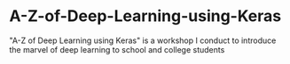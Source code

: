 # A-Z-of-Deep-Learning-using-Keras
"A-Z of Deep Learning using Keras" is a workshop I conduct to introduce the marvel of deep learning to school and college students

